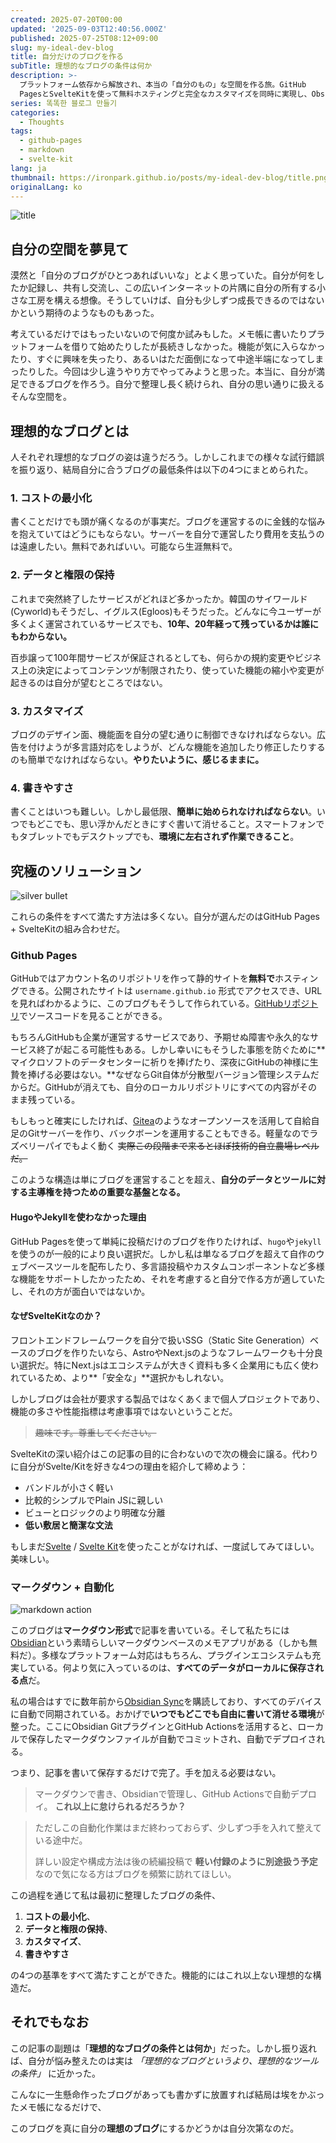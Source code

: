 ```yaml
---
created: 2025-07-20T00:00
updated: '2025-09-03T12:40:56.000Z'
published: 2025-07-25T08:12+09:00
slug: my-ideal-dev-blog
title: 自分だけのブログを作る
subTitle: 理想的なブログの条件は何か
description: >-
  プラットフォーム依存から解放され、本当の「自分のもの」な空間を作る旅。GitHub
  PagesとSvelteKitを使って無料ホスティングと完全なカスタマイズを同時に実現し、Obsidianでいつでもどこでも自由に執筆できる。
series: 똑똑한 블로그 만들기
categories:
  - Thoughts
tags:
  - github-pages
  - markdown
  - svelte-kit
lang: ja
thumbnail: https://ironpark.github.io/posts/my-ideal-dev-blog/title.png
originalLang: ko
---
```

![title](/posts/my-ideal-dev-blog/title.png)

## 自分の空間を夢見て

漠然と「自分のブログがひとつあればいいな」とよく思っていた。自分が何をしたか記録し、共有し交流し、この広いインターネットの片隅に自分の所有する小さな工房を構える想像。そうしていけば、自分も少しずつ成長できるのではないかという期待のようなものもあった。

考えているだけではもったいないので何度か試みもした。メモ帳に書いたりプラットフォームを借りて始めたりしたが長続きしなかった。機能が気に入らなかったり、すぐに興味を失ったり、あるいはただ面倒になって中途半端になってしまったりした。今回は少し違うやり方でやってみようと思った。本当に、自分が満足できるブログを作ろう。自分で整理し長く続けられ、自分の思い通りに扱えるそんな空間を。

## 理想的なブログとは
人それぞれ理想的なブログの姿は違うだろう。しかしこれまでの様々な試行錯誤を振り返り、結局自分に合うブログの最低条件は以下の4つにまとめられた。

### 1. コストの最小化
書くことだけでも頭が痛くなるのが事実だ。ブログを運営するのに金銭的な悩みを抱えていてはどうにもならない。サーバーを自分で運営したり費用を支払うのは遠慮したい。無料であればいい。可能なら生涯無料で。

### 2. データと権限の保持
これまで突然終了したサービスがどれほど多かったか。韓国のサイワールド(Cyworld)もそうだし、イグルス(Egloos)もそうだった。どんなに今ユーザーが多くよく運営されているサービスでも、**10年、20年経って残っているかは誰にもわからない。**

百歩譲って100年間サービスが保証されるとしても、何らかの規約変更やビジネス上の決定によってコンテンツが制限されたり、使っていた機能の縮小や変更が起きるのは自分が望むところではない。

### 3. カスタマイズ
ブログのデザイン面、機能面を自分の望む通りに制御できなければならない。広告を付けようが多言語対応をしようが、どんな機能を追加したり修正したりするのも簡単でなければならない。**やりたいように、感じるままに。**

### 4. 書きやすさ
書くことはいつも難しい。しかし最低限、**簡単に始められなければならない**。いつでもどこでも、思い浮かんだときにすぐ書いて消せること。スマートフォンでもタブレットでもデスクトップでも、**環境に左右されず作業できること**。

## 究極のソリューション
![silver bullet](/posts/my-ideal-dev-blog/silver-bullet.png)

これらの条件をすべて満たす方法は多くない。自分が選んだのはGitHub Pages + SvelteKitの組み合わせだ。

### Github Pages
GitHubではアカウント名のリポジトリを作って静的サイトを**無料で**ホスティングできる。公開されたサイトは `username.github.io` 形式でアクセスでき、URLを見ればわかるように、このブログもそうして作られている。[GitHubリポジトリ](https://github.com/ironpark/ironpark.github.io/)でソースコードを見ることができる。

もちろんGitHubも企業が運営するサービスであり、予期せぬ障害や永久的なサービス終了が起こる可能性もある。しかし幸いにもそうした事態を防ぐために**マイクロソフトのデータセンターに祈りを捧げたり、深夜にGitHubの神様に生贄を捧げる必要はない。**なぜならGit自体が分散型バージョン管理システムだからだ。GitHubが消えても、自分のローカルリポジトリにすべての内容がそのまま残っている。

もしもっと確実にしたければ、[Gitea](https://github.com/go-gitea/gitea)のようなオープンソースを活用して自給自足のGitサーバーを作り、バックボーンを運用することもできる。軽量なのでラズベリーパイでもよく動く ~~実際この段階まで来るとほぼ技術的自立農場レベルだ。~~

このような構造は単にブログを運営することを超え、**自分のデータとツールに対する主導権を持つための重要な基盤となる。**

#### HugoやJekyllを使わなかった理由

GitHub Pagesを使って単純に投稿だけのブログを作りたければ、`hugo`や`jekyll`を使うのが一般的により良い選択だ。しかし私は単なるブログを超えて自作のウェブベースツールを配布したり、多言語投稿やカスタムコンポーネントなど多様な機能をサポートしたかったため、それを考慮すると自分で作る方が適していたし、それの方が面白いではないか。

#### なぜSvelteKitなのか？

フロントエンドフレームワークを自分で扱いSSG（Static Site Generation）ベースのブログを作りたいなら、AstroやNext.jsのようなフレームワークも十分良い選択だ。特にNext.jsはエコシステムが大きく資料も多く企業用にも広く使われているため、より**「安全な」**選択かもしれない。

しかしブログは会社が要求する製品ではなくあくまで個人プロジェクトであり、機能の多さや性能指標は考慮事項ではないということだ。
> ~~趣味です。尊重してください。~~

SvelteKitの深い紹介はこの記事の目的に合わないので次の機会に譲る。代わりに自分がSvelte/Kitを好きな4つの理由を紹介して締めよう：

- バンドルが小さく軽い
- 比較的シンプルでPlain JSに親しい
- ビューとロジックのより明確な分離
- **低い敷居と簡潔な文法**

もしまだ[Svelte](https://svelte.dev/) / [Svelte Kit](https://svelte.dev/docs/kit/introduction)を使ったことがなければ、一度試してみてほしい。美味しい。

### マークダウン + 自動化
![markdown action](/posts/my-ideal-dev-blog/markdown-action.png)

このブログは**マークダウン形式**で記事を書いている。そして私たちには[Obsidian](https://obsidian.md/)という素晴らしいマークダウンベースのメモアプリがある（しかも無料だ）。多様なプラットフォーム対応はもちろん、プラグインエコシステムも充実している。何より気に入っているのは、**すべてのデータがローカルに保存される点**だ。

私の場合はすでに数年前から[Obsidian Sync](https://obsidian.md/sync)を購読しており、すべてのデバイスに自動で同期されている。おかげで**いつでもどこでも自由に書いて消せる環境**が整った。ここにObsidian GitプラグインとGitHub Actionsを活用すると、ローカルで保存したマークダウンファイルが自動でコミットされ、自動でデプロイされる。

つまり、記事を書いて保存するだけで完了。手を加える必要はない。

> マークダウンで書き、Obsidianで管理し、GitHub Actionsで自動デプロイ。
> **これ以上に怠けられるだろうか？**

> ただしこの自動化作業はまだ終わっておらず、少しずつ手を入れて整えている途中だ。
>
> 詳しい設定や構成方法は後の続編投稿で
> **軽い付録のように別途扱う予定**なので気になる方はブログを頻繁に訪れてほしい。

この過程を通じて私は最初に整理したブログの条件、
1. **コストの最小化**、
2. **データと権限の保持**、
3. **カスタマイズ**、
4. **書きやすさ**

の4つの基準をすべて満たすことができた。機能的にはこれ以上ない理想的な構造だ。

## それでもなお
この記事の副題は「**理想的なブログの条件とは何か**」だった。しかし振り返れば、自分が悩み整えたのは実は _「理想的なブログというより、理想的なツールの条件」_ に近かった。

こんなに一生懸命作ったブログがあっても書かずに放置すれば結局は埃をかぶったメモ帳になるだけで、

このブログを真に自分の**理想のブログ**にするかどうかは自分次第なのだ。